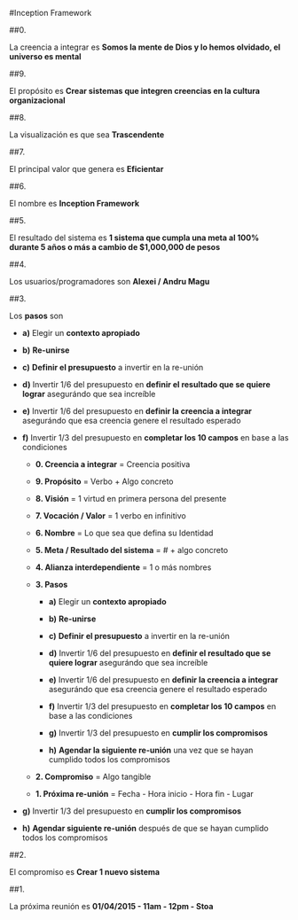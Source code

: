 #Inception Framework

##0. 

La creencia a integrar es **Somos la mente de Dios y lo hemos olvidado, el universo es mental**

##9. 

El propósito es **Crear sistemas que integren creencias en la cultura organizacional**
  
##8. 

La visualización es que sea **Trascendente**
  
##7. 

El principal valor que genera es **Eficientar**

##6. 

El nombre es **Inception Framework**
  
##5. 

El resultado del sistema es **1 sistema que cumpla una meta al 100% durante 5 años o más a cambio de $1,000,000 de pesos**
  
##4. 

Los usuarios/programadores son **Alexei / Andru Magu**
  
##3. 

Los **pasos** son	

- **a)** Elegir un **contexto apropiado**

- **b)** **Re-unirse**

- **c)** **Definir el presupuesto** a invertir en la re-unión

- **d)** Invertir 1/6 del presupuesto en **definir el resultado que se quiere lograr** asegurándo que sea increíble

- **e)** Invertir 1/6 del presupuesto en **definir la creencia a integrar** asegurándo que esa creencia genere el resultado esperado
  
- **f)** Invertir 1/3 del presupuesto en **completar los 10 campos** en base a las condiciones
  
  - **0. Creencia a integrar** = Creencia positiva
  
  - **9. Propósito** = Verbo + Algo concreto
  
  - **8. Visión** = 1 virtud en primera persona del presente

  - **7. Vocación / Valor** = 1 verbo en infinitivo
  
  - **6. Nombre** = Lo que sea que defina su Identidad
  
  - **5. Meta / Resultado del sistema** = # + algo concreto
  
  - **4. Alianza interdependiente** = 1 o más nombres
  
  - **3. Pasos**
  
    - **a)** Elegir un **contexto apropiado**
    
    - **b)** **Re-unirse**
    
    - **c)** **Definir el presupuesto** a invertir en la re-unión
    
    - **d)** Invertir 1/6 del presupuesto en **definir el resultado que se quiere lograr** asegurándo que sea increíble
  
    - **e)** Invertir 1/6 del presupuesto en **definir la creencia a integrar** asegurándo que esa creencia genere el resultado esperado
    
    - **f)** Invertir 1/3 del presupuesto en **completar los 10 campos** en base a las condiciones
    
    - **g)** Invertir 1/3 del presupuesto en **cumplir los compromisos**
     
    - **h)** **Agendar la siguiente re-unión** una vez que se hayan cumplido todos los compromisos
    
  
  - **2. Compromiso** = Algo tangible
  
  - **1. Próxima re-unión** = Fecha - Hora inicio - Hora fin - Lugar

- **g)** Invertir 1/3 del presupuesto en **cumplir los compromisos**

- **h)** **Agendar siguiente re-unión** después de que se hayan cumplido todos los compromisos

##2. 

El compromiso es **Crear 1 nuevo sistema**

##1.

La próxima reunión es **01/04/2015 - 11am - 12pm - Stoa**
